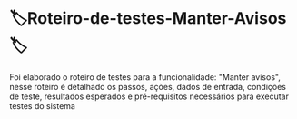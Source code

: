 # 🏷️Roteiro-de-testes-Manter-Avisos🏷️ #
Foi elaborado o roteiro de testes para a funcionalidade: "Manter avisos", nesse roteiro é detalhado os passos, ações, dados de entrada, condições de teste, resultados esperados e pré-requisitos necessários para executar testes  do sistema
